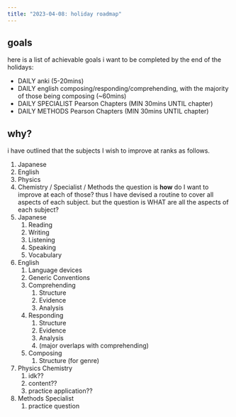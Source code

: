 ```yaml
---
title: "2023-04-08: holiday roadmap"
---
```


## goals

here is a list of achievable goals i want to be completed by the end of the holidays:

- DAILY anki (5-20mins)
- DAILY english composing/responding/comprehending, with the majority of those being composing (~60mins)
- DAILY SPECIALIST Pearson Chapters (MIN 30mins UNTIL chapter)
- DAILY METHODS Pearson Chapters (MIN 30mins UNTIL chapter)

## why?

i have outlined that the subjects I wish to improve at ranks as follows.

1. Japanese
2. English
3. Physics
4. Chemistry / Specialist / Methods
   the question is **how** do I want to improve at each of those?
   thus I have devised a routine to cover all aspects of each subject. but the question is WHAT are all the aspects of each subject?
5. Japanese
   1. Reading
   2. Writing
   3. Listening
   4. Speaking
   5. Vocabulary
6. English
   1. Language devices
   2. Generic Conventions
   3. Comprehending
      1. Structure
      2. Evidence
      3. Analysis
   4. Responding
      1. Structure
      2. Evidence
      3. Analysis
      4. (major overlaps with comprehending)
   5. Composing
      1. Structure (for genre)
7. Physics Chemistry
   1. idk??
   2. content??
   3. practice application??
8. Methods Specialist
   1. practice question
